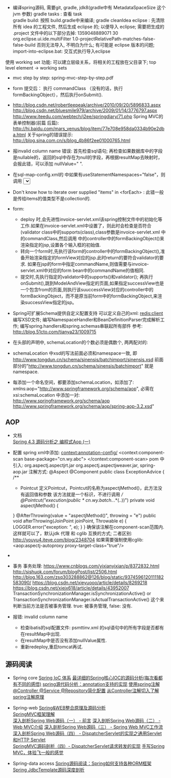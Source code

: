 * 编译spring源码,  需要git, gradle,   jdk8(gradle中有 MetadataSpaceSize 这个jvm 参数)
gradle tasks : 查看 task  
gradle build:  按照 build.gradle中来编译;
gradle cleanIdea eclipse :  先清除所有 idea 的工程文件, 然后生成 eclipse 的; 以便导入 eclipse;
需要把生成的 .project 文件中的以下部分去掉: 
     <linkedResources/>
     <filteredResources>
          <filter>
               <id>1359048889071</id>
               <name></name>
               <type>30</type>
               <matcher>
                    <id>org.eclipse.ui.ide.multiFilter</id>
                    <arguments>1.0-projectRelativePath-matches-false-false-build</arguments>
               </matcher>
          </filter>
     </filteredResources>
否则无法导入, 不明白为什么;  有可能是 eclipse 版本的问题;
import-into-eclipse.bat:  交互式执行导入eclipse

使用 working set 功能: 可以建立层级关系，将相关的工程放在父目录下;   top level element -> working sets


* mvc step by step:  spring-mvc-step-by-step.pdf
* form 提交后： 执行 commandClass （没有的话，执行formBackingObject），然后执行onSubmit().
* http://blog.csdn.net/robertleepeak/archive/2010/09/20/5896833.aspx
  http://blog.csdn.net/bluesmile979/archive/2009/01/14/3776797.aspx
  http://www.iteedu.com/webtech/j2ee/springdiary/71.php
Spring MVC的表单控制器(前篇 后篇): http://hi.baidu.com/mars_venus/blog/item/77e708e958da0334b90e2dba.html
  关于spring的错误提示:   http://blog.sina.com.cn/s/blog_4b86f2ee01000765.html

* 报invalid column name 错误:    首先检查sql语句;   再检查如果数据库中的字段是nullable的，返回的sql中存在为null的字段，再根据resultMap去映射时，会报此错，可以添加 nullValue=" ".
* 在sql-map-config.xml的 <settings> </settings>中如果有useStatementNamespaces="false"，则调用 
<select id="queryAInvByObject" resultMap="result"> 这样的语句时可以直接写queryAInvByObject,  否则需要<sqlMap namespace="Psmtainv">  "Psmtainv.queryAInvByObject"才可以,默认为true.
* Don't know how to iterate over supplied "items" in &lt;forEach&gt;    :  此错一般是传给items的值类型不是collection的.

* form:
  * deploy 时,会先进性invoice-servlet.xml该spring控制文件中的初始化等工作.如果在invoice-servlet.xml中设置了<property name="validator">，则此时会检查是否符合(validator class中的supports(class),class参数是invoice-servlet.xml 中的commandClass,然后调用 <bean class=""> 中的controller中的formBackingObject()来渲染<property name="formView">指定的jsp,设置各个输入框的初始值.
  * 转向一个form时,先执行该form的controller中的formBackingObject(),准备开始渲染指定的formView对应的jsp.此时return的要符合validator的要求.
    如果在jsp的form中指定commandName,则值需要与invoice-servlet.xml中对应的form bean中的commandName的值相同.
  * 提交时,先执行指定的validator中的supports()和validator();
    再执行onSubmit(),跳到ModelAndView指定的页面,如果指定successView也是一个包含from的页面,则执行该suuccessView对应的controller中的formBackingObject，而不是原当前form中的formBackingObject,来渲染successView指定的jsp。

* Spring可扩展Schema提供自定义配置支持
  可以定义自己的xml:  <redis:client> 
  编写XSD文件;
  编写NamespaceHandler和BeanDefinitionParser完成解析工作;
  编写spring.handlers和spring.schemas串联起所有部件
  参考: http://blog.51cto.com/tianya23/1009715


*  在头部的声明中, schemaLocation的个数必须是偶数个, 两两配对的:
<beans xmlns="http://www.springframework.org/schema/beans"
       xmlns:xsi="http://www.w3.org/2001/XMLSchema-instance"
       xmlns:context="http://www.springframework.org/schema/context"
       xsi:schemaLocation="http://www.springframework.org/schema/beans http://www.springframework.org/schema/beans/spring-beans-3.2.xsd
    http://www.springframework.org/schema/context http://www.springframework.org/schema/context/spring-context-3.2.xsd"
       default-autowire="byName">
  * schemaLocation 中xsd的写法前面必须和namespace一致, 即 http://www.tongdun.cn/schema/sinensis/batchimport/sinensis.xsd 前面部分的"http://www.tongdun.cn/schema/sinensis/batchimport" 就是namespace.

  * 每添加一个命名空间，都要添加schemaLocation，如添加了: xmlns:aop="http://www.springframework.org/schema/aop", 必需在xsi:schemaLocation 中添加一对: http://www.springframework.org/schema/aop http://www.springframework.org/schema/aop/spring-aop-3.2.xsd"

## AOP ##
  * 文档  
  [Spring 4.3 源码分析之 编程式Aop (一)](https://www.jianshu.com/p/5005215f522e)  
  
  * 配置
  spring xml中添加: 
  <context:annotation-config/>
    <context:component-scan base-package="cn.wy.abc">
  </context:component-scan>
  pom 中引入: org.aspectj.aspectjrt.jar org.aspectj.aspectjweaver.jar, spring-aop.jar
  注解方式: 
  @Aspect
@Component
public class ExceptionAdvice {
    /**
     * Pointcut 定义Pointcut，Pointcut的名称为aspectjMethod()，此方法没有返回值和参数 该方法就是一个标识，不进行调用
     */
    @Pointcut("execution(public * cn.wy.batch..*.*(..))")
    private void aspectjMethod() {

    }
    @AfterThrowing(value = "aspectjMethod()", throwing = "e")
    public void afterThrowing(JoinPoint joinPoint, Throwable e) {
        LOGGER.error("exception: ", e);
    }
}
   确保该注解在component-scan范围内.
   这样就可以了，默认jdk 代理 和 cglib 互换的方式;  二者区别: http://youyu4.iteye.com/blog/2348704
   如果需要强制使用cglib: <aop:aspectj-autoproxy proxy-target-class="true"/>
 * 

* 事务
  事务处理: 
  https://www.cnblogs.com/yixianyixian/p/8372832.html
  http://sishuok.com/forum/blogPost/list/2506.html
  http://blog.163.com/zsq303288862@126/blog/static/9374596120111182583090/
  https://blog.csdn.net/xieyuooo/article/details/8269218
  https://blog.csdn.net/xiejx618/article/details/43952007
  TransactionSynchronizationManager.isSynchronizationActive()  or  TransactionSynchronizationManager.isActualTransactionActive()
  这个来判断当前方法是否被事务管理.  true: 被事务管理, false: 没有.



* 报错: invalid column name
  * 检查ibatis的sql配置文件: psmttinv.xml 的sql语句中的所有字段是否都有在resultMap中出现.
  * 在resultMap中是否没有添加nullValue属性.
  * 重新redeploy,重启tomcat再试.

## 源码阅读 ##
  * Spring core
    [Spring IoC 体系](https://www.cnblogs.com/yuanfuqiang/p/5834496.html)
    [最详细的Spring核心IOC的源码分析(每次看都有不同的感悟)](https://blog.csdn.net/nuomizhende45/article/details/81158383)
    [spring源代码分析：annotation支持的实现](https://shmilyaw-hotmail-com.iteye.com/blog/2424156)
    [使用spring注解@Controller @Service @Repository简化配置](https://www.cnblogs.com/1016882435AIDA/p/5967358.html)
    [从Controller注解切入了解spring注解原理](https://blog.csdn.net/jack_wang001/article/details/78781588)

  * Spring-web
    [Spring&WEB整合原理及源码分析](https://blog.csdn.net/uftjtt/article/details/80351102)  
    [SpringMVC框架理解](https://blog.csdn.net/litianxiang_kaola/article/details/79169148)  
    [深入剖析Spring Web源码（一） - 前言](https://blog.csdn.net/uftjtt/article/details/80281199)
    [深入剖析Spring Web源码（二） - Web MVC介绍](https://blog.csdn.net/uftjtt/article/details/80281383)
    [深入剖析Spring Web源码（三） - Spring Web MVC工作流](https://blog.csdn.net/uftjtt/article/details/80281437)
    [深入剖析Spring Web源码（四） - DispatcherServlet的实现之通用Servlet和HTTP Servlet](https://blog.csdn.net/uftjtt/article/details/80281753)  
    [SpringMVC源码剖析（四）- DispatcherServlet请求转发的实现](https://blog.csdn.net/wudiazu/article/details/78241709)
    [手写Spring MVC，体验飞一般的感觉](https://blog.csdn.net/qq_41699100/article/details/81747582) 
     
  * Spring-data access
    [Spring源码阅读：Spring如何支持各种ORM框架](http://www.mamicode.com/info-detail-145143.html)
    [Spring JdbcTemplate源码深度剖析](https://blog.csdn.net/weixin_39723544/article/details/79907375)
  

